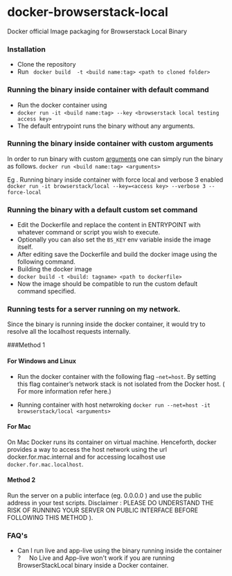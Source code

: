 # docker-browserstack-local
Docker official Image packaging for Browserstack Local Binary

### Installation
- Clone the repository
- Run ``` docker build  -t <build name:tag> <path to cloned folder>``` 

### Running the binary inside container with default command
 - Run the docker container using  
- ```docker run -it <build name:tag> --key <browserstack local testing access key>```
- The default entrypoint runs the binary without any arguments.

### Running the binary inside container with custom arguments
In order to run binary with custom [arguments](https://browserstack.com/local-testing) one can simply run the binary as follows.
`docker run <build name:tag> <arguments>`

Eg . Running binary inside container with force local and verbose 3 enabled
`docker run -it browserstack/local --key=<access key> --verbose 3 --force-local`

### Running the binary with a default custom set command
- Edit the Dockerfile and replace the content in ENTRYPOINT with whatever command or script you wish to execute. 
- Optionally you can also set the `BS_KEY` env variable inside the image itself. 
- After editing save the Dockerfile and build the docker image using the following command.
- Building the docker image
- `docker build -t <build: tagname> <path to dockerfile>`
- Now the image should be compatible to run the custom default command specified.

### Running tests for a server running on my network. 
Since the binary is running inside the docker container, it would try to resolve all the localhost requests internally. 

###Method 1
#### For Windows and Linux
- Run the docker container with the following flag `–net=host`. By setting this flag container’s network stack is not isolated from the Docker host. ( For more information refer here.)

- Running container with host netwroking
```docker run --net=host -it browserstack/local <arguments>```

#### For Mac
On Mac Docker runs its container on virtual machine. Henceforth, docker provides a way to access the host network using the url docker.for.mac.internal and for accessing localhost use `docker.for.mac.localhost`.

#### Method 2
Run the server on a public interface (eg. 0.0.0.0 ) and use the public address in your test scripts. 
  Disclaimer : PLEASE DO UNDERSTAND THE RISK OF RUNNING YOUR SERVER ON PUBLIC INTERFACE BEFORE FOLLOWING THIS METHOD ).

### FAQ's
* Can I run live and app-live using the binary running inside the container ?
&nbsp;&nbsp;&nbsp;&nbsp;No Live and App-live won't work if you are running BrowserStackLocal binary inside a Docker container.